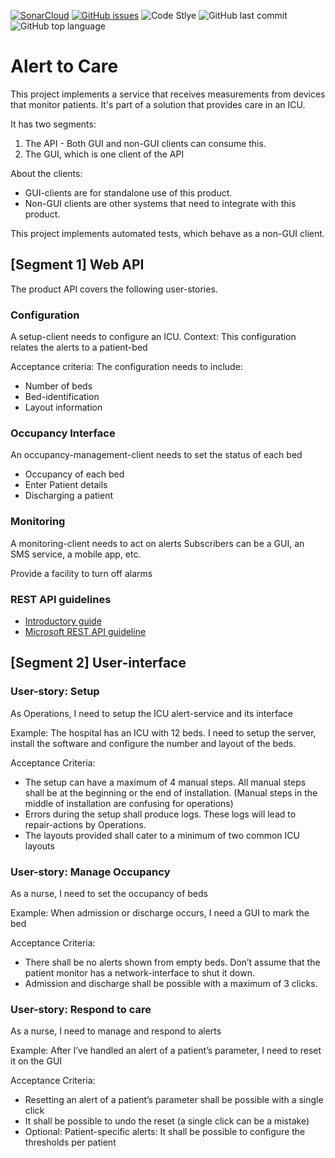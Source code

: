 [![SonarCloud](https://sonarcloud.io/images/project_badges/sonarcloud-white.svg)](https://sonarcloud.io/dashboard?id=Engin-Boot_alert-to-care-s3b4)
[![GitHub issues](https://img.shields.io/github/issues/Engin-Boot/alert-to-care-s3b4)](https://github.com/Engin-Boot/alert-to-care-s3b4/issues)
![Code Stlye ](https://img.shields.io/badge/code--style--check-enabled-green)
![GitHub last commit](https://img.shields.io/github/last-commit/Engin-Boot/alert-to-care-s3b4)
![GitHub top language](https://img.shields.io/github/languages/top/Engin-Boot/alert-to-care-s3b4)


# Alert to Care

This project implements a service that receives
measurements from devices that monitor patients.
It's part of a solution that provides care in an ICU.

It has two segments:

1. The API - Both GUI and non-GUI clients can consume this.
1. The GUI, which is one client of the API

About the clients:

- GUI-clients are for standalone use of this product.
- Non-GUI clients are other systems that need to integrate with this product.

This project implements automated tests, which behave as a non-GUI client.

## [Segment 1] Web API

The product API covers the following user-stories.

### Configuration

A setup-client needs to configure an ICU.
Context: This configuration relates the alerts to a patient-bed

Acceptance criteria: The configuration needs to include:

- Number of beds
- Bed-identification
- Layout information

### Occupancy Interface

An occupancy-management-client needs to set the status of each bed

- Occupancy of each bed
- Enter Patient details
- Discharging a patient

### Monitoring

A monitoring-client needs to act on alerts
Subscribers can be a GUI, an SMS service, a mobile app, etc.

Provide a facility to turn off alarms

### REST API guidelines

- [Introductory guide](https://stackoverflow.blog/2020/03/02/best-practices-for-rest-api-design/)
- [Microsoft REST API guideline](https://github.com/microsoft/api-guidelines/blob/vNext/Guidelines.md)

## [Segment 2] User-interface

### User-story: Setup

As Operations, I need to setup the ICU alert-service and its interface

Example: The hospital has an ICU with 12 beds. I need to setup the server,
install the software and configure the number and layout of the beds.

Acceptance Criteria:

- The setup can have a maximum of 4 manual steps.
All manual steps shall be at the beginning or the end of installation.
(Manual steps in the middle of installation are confusing for operations)
- Errors during the setup shall produce logs.
These logs will lead to repair-actions by Operations.
- The layouts provided shall cater to a minimum of two common ICU layouts

### User-story: Manage Occupancy

As a nurse, I need to set the occupancy of beds

Example: When admission or discharge occurs,
I need a GUI to mark the bed

Acceptance Criteria:

- There shall be no alerts shown from empty beds.
Don’t assume that the patient monitor has a network-interface to shut it down.
- Admission and discharge shall be possible with a maximum of 3 clicks.

### User-story: Respond to care

As a nurse, I need to manage and respond to alerts

Example: After I’ve handled an alert of a patient’s parameter,
I need to reset it on the GUI

Acceptance Criteria:

- Resetting an alert of a patient’s parameter shall be possible
with a single click
- It shall be possible to undo the reset
(a single click can be a mistake)
- Optional: Patient-specific alerts:
It shall be possible to configure the thresholds per patient
